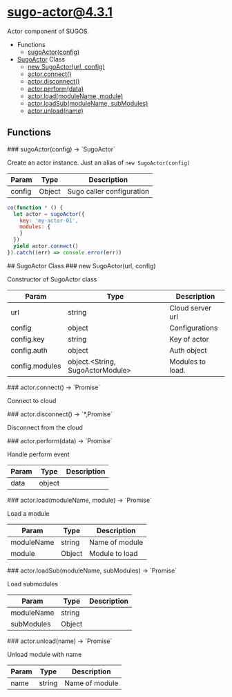 # sugo-actor@4.3.1

Actor component of SUGOS.

+ Functions
  + [sugoActor(config)](#sugo-actor-function-sugo-actor)
+ [SugoActor](sugo-actor-classes) Class
  + [new SugoActor(url, config)](#sugo-actor-classes-sugo-actor-constructor)
  + [actor.connect()](#sugo-actor-classes-sugo-actor-connect)
  + [actor.disconnect()](#sugo-actor-classes-sugo-actor-disconnect)
  + [actor.perform(data)](#sugo-actor-classes-sugo-actor-perform)
  + [actor.load(moduleName, module)](#sugo-actor-classes-sugo-actor-load)
  + [actor.loadSub(moduleName, subModules)](#sugo-actor-classes-sugo-actor-loadSub)
  + [actor.unload(name)](#sugo-actor-classes-sugo-actor-unload)

## Functions

<a name="sugo-actor-function-sugo-actor" />
### sugoActor(config) -> `SugoActor`

Create an actor instance. Just an alias of `new SugoActor(config)`

| Param | Type | Description |
| ----- | --- | -------- |
| config | Object | Sugo caller configuration |

```javascript
co(function * () {
  let actor = sugoActor({
    key: 'my-actor-01',
    modules: {
    }
  })
  yield actor.connect()
}).catch((err) => console.error(err))
```


<a name="sugo-actor-classes"/>
## SugoActor Class




<a name="sugo-actor-classes-sugo-actor-constructor" />
### new SugoActor(url, config)

Constructor of SugoActor class

| Param | Type | Description |
| ----- | --- | -------- |
| url | string | Cloud server url |
| config | object | Configurations |
| config.key | string | Key of actor |
| config.auth | object | Auth object |
| config.modules | object.&lt;String, SugoActorModule&gt; | Modules to load. |


<a name="sugo-actor-classes-sugo-actor-connect" />
### actor.connect() -> `Promise`

Connect to cloud

<a name="sugo-actor-classes-sugo-actor-disconnect" />
### actor.disconnect() -> `*,Promise`

Disconnect from the cloud

<a name="sugo-actor-classes-sugo-actor-perform" />
### actor.perform(data) -> `Promise`

Handle perform event

| Param | Type | Description |
| ----- | --- | -------- |
| data | object |  |


<a name="sugo-actor-classes-sugo-actor-load" />
### actor.load(moduleName, module) -> `Promise`

Load a module

| Param | Type | Description |
| ----- | --- | -------- |
| moduleName | string | Name of module |
| module | Object | Module to load |


<a name="sugo-actor-classes-sugo-actor-loadSub" />
### actor.loadSub(moduleName, subModules) -> `Promise`

Load submodules

| Param | Type | Description |
| ----- | --- | -------- |
| moduleName | string |  |
| subModules | Object |  |


<a name="sugo-actor-classes-sugo-actor-unload" />
### actor.unload(name) -> `Promise`

Unload module with name

| Param | Type | Description |
| ----- | --- | -------- |
| name | string | Name of module |




